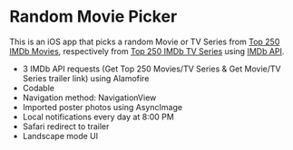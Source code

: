 # Random Movie Picker

This is an iOS app that picks a random Movie or TV Series from [Top 250 IMDb Movies](https://www.imdb.com/chart/top/?ref_=nv_mv_250), respectively from [Top 250 IMDb TV Series](https://www.imdb.com/chart/toptv/?ref_=nv_tvv_250)
using [IMDb API](https://imdb-api.com/).

- 3 IMDb API requests (Get Top 250 Movies/TV Series & Get Movie/TV Series trailer link) using Alamofire
- Codable
- Navigation method: NavigationView
- Imported poster photos using AsyncImage
- Local notifications every day at 8:00 PM
- Safari redirect to trailer
- Landscape mode UI


